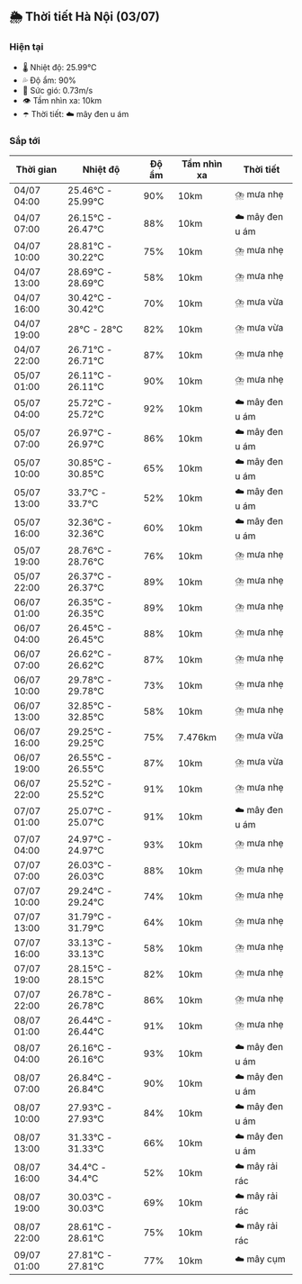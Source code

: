 ## 🌦️ Thời tiết Hà Nội (03/07)

### Hiện tại

- 🌡️ Nhiệt độ: 25.99℃
- 💦 Độ ẩm: 90%
- 💨 Sức gió: 0.73m/s
- 👁️ Tầm nhìn xa: 10km
- ☂️ Thời tiết: ☁️ mây đen u ám

### Sắp tới

| Thời gian | Nhiệt độ | Độ ẩm | Tầm nhìn xa | Thời tiết |
| --- | --- | --- | --- | --- |
| 04/07 04:00 | 25.46℃ - 25.99℃ | 90% | 10km | ⛈️ mưa nhẹ |
| 04/07 07:00 | 26.15℃ - 26.47℃ | 88% | 10km | ☁️ mây đen u ám |
| 04/07 10:00 | 28.81℃ - 30.22℃ | 75% | 10km | ⛈️ mưa nhẹ |
| 04/07 13:00 | 28.69℃ - 28.69℃ | 58% | 10km | ⛈️ mưa nhẹ |
| 04/07 16:00 | 30.42℃ - 30.42℃ | 70% | 10km | ⛈️ mưa vừa |
| 04/07 19:00 | 28℃ - 28℃ | 82% | 10km | ⛈️ mưa vừa |
| 04/07 22:00 | 26.71℃ - 26.71℃ | 87% | 10km | ⛈️ mưa nhẹ |
| 05/07 01:00 | 26.11℃ - 26.11℃ | 90% | 10km | ⛈️ mưa nhẹ |
| 05/07 04:00 | 25.72℃ - 25.72℃ | 92% | 10km | ☁️ mây đen u ám |
| 05/07 07:00 | 26.97℃ - 26.97℃ | 86% | 10km | ☁️ mây đen u ám |
| 05/07 10:00 | 30.85℃ - 30.85℃ | 65% | 10km | ☁️ mây đen u ám |
| 05/07 13:00 | 33.7℃ - 33.7℃ | 52% | 10km | ☁️ mây đen u ám |
| 05/07 16:00 | 32.36℃ - 32.36℃ | 60% | 10km | ☁️ mây đen u ám |
| 05/07 19:00 | 28.76℃ - 28.76℃ | 76% | 10km | ⛈️ mưa nhẹ |
| 05/07 22:00 | 26.37℃ - 26.37℃ | 89% | 10km | ⛈️ mưa nhẹ |
| 06/07 01:00 | 26.35℃ - 26.35℃ | 89% | 10km | ⛈️ mưa nhẹ |
| 06/07 04:00 | 26.45℃ - 26.45℃ | 88% | 10km | ⛈️ mưa nhẹ |
| 06/07 07:00 | 26.62℃ - 26.62℃ | 87% | 10km | ⛈️ mưa nhẹ |
| 06/07 10:00 | 29.78℃ - 29.78℃ | 73% | 10km | ⛈️ mưa nhẹ |
| 06/07 13:00 | 32.85℃ - 32.85℃ | 58% | 10km | ⛈️ mưa nhẹ |
| 06/07 16:00 | 29.25℃ - 29.25℃ | 75% | 7.476km | ⛈️ mưa vừa |
| 06/07 19:00 | 26.55℃ - 26.55℃ | 87% | 10km | ⛈️ mưa vừa |
| 06/07 22:00 | 25.52℃ - 25.52℃ | 91% | 10km | ⛈️ mưa nhẹ |
| 07/07 01:00 | 25.07℃ - 25.07℃ | 91% | 10km | ☁️ mây đen u ám |
| 07/07 04:00 | 24.97℃ - 24.97℃ | 93% | 10km | ⛈️ mưa nhẹ |
| 07/07 07:00 | 26.03℃ - 26.03℃ | 88% | 10km | ⛈️ mưa nhẹ |
| 07/07 10:00 | 29.24℃ - 29.24℃ | 74% | 10km | ⛈️ mưa nhẹ |
| 07/07 13:00 | 31.79℃ - 31.79℃ | 64% | 10km | ⛈️ mưa nhẹ |
| 07/07 16:00 | 33.13℃ - 33.13℃ | 58% | 10km | ⛈️ mưa nhẹ |
| 07/07 19:00 | 28.15℃ - 28.15℃ | 82% | 10km | ⛈️ mưa nhẹ |
| 07/07 22:00 | 26.78℃ - 26.78℃ | 86% | 10km | ⛈️ mưa nhẹ |
| 08/07 01:00 | 26.44℃ - 26.44℃ | 91% | 10km | ⛈️ mưa nhẹ |
| 08/07 04:00 | 26.16℃ - 26.16℃ | 93% | 10km | ☁️ mây đen u ám |
| 08/07 07:00 | 26.84℃ - 26.84℃ | 90% | 10km | ☁️ mây đen u ám |
| 08/07 10:00 | 27.93℃ - 27.93℃ | 84% | 10km | ☁️ mây đen u ám |
| 08/07 13:00 | 31.33℃ - 31.33℃ | 66% | 10km | ☁️ mây đen u ám |
| 08/07 16:00 | 34.4℃ - 34.4℃ | 52% | 10km | ☁️ mây rải rác |
| 08/07 19:00 | 30.03℃ - 30.03℃ | 69% | 10km | ☁️ mây rải rác |
| 08/07 22:00 | 28.61℃ - 28.61℃ | 75% | 10km | ☁️ mây rải rác |
| 09/07 01:00 | 27.81℃ - 27.81℃ | 77% | 10km | ☁️ mây cụm |
